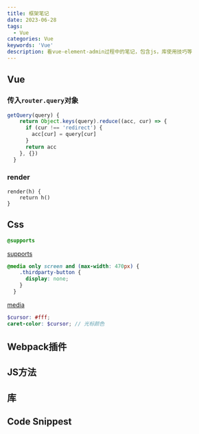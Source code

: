 ```yaml
---
title: 框架笔记
date: 2023-06-28
tags:
  - Vue
categories: Vue
keywords: 'Vue'
description: 看vue-element-admin过程中的笔记，包含js，库使用技巧等
---
```

## Vue

### 传入`router.query`对象

```js
getQuery(query) {
    return Object.keys(query).reduce((acc, cur) => {
      if (cur !== 'redirect') {
        acc[cur] = query[cur]
      }
      return acc
    }, {})
  }
```

### render

```vue
render(h) {
    return h()
}
```

## Css

```css
@supports
```

[supports](https://sass-lang.com/documentation/at-rules/css/#supports)

```css
@media only screen and (max-width: 470px) {
    .thirdparty-button {
      display: none;
    }
  }
```

[media](https://developer.mozilla.org/zh-CN/docs/Web/CSS/@media)

```scss
$cursor: #fff;
caret-color: $cursor; // 光标颜色
```

## Webpack插件

## JS方法

## 库

## Code Snippest
